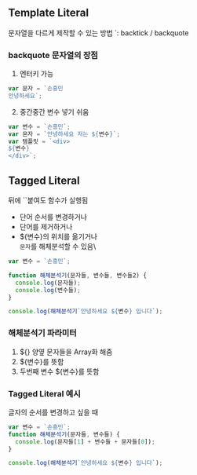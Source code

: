 ## Template Literal

문자열을 다르게 제작할 수 있는 방법
`: backtick / backquote

### backquote 문자열의 장점

1. 엔터키 가능

```javascript
var 문자 = `손흥민
안녕하세요`;
```

2. 중간중간 변수 넣기 쉬움

```javascript
var 변수 = `손흥민`;
var 문자 = `안녕하세요 저는 ${변수}`;
var 템플릿 = `<div>
${변수}
</div>`;
```

## Tagged Literal

뒤에 ``붙여도 함수가 실행됨

- 단어 순서를 변경하거나
- 단어를 제거하거나
- ${변수}의 위치를 옮기거나\
  `문자`를 해체분석할 수 있음\

```javascript
var 변수 = `손흥민`;

function 해체분석기(문자들, 변수들, 변수들2) {
  console.log(문자들);
  console.log(변수들);
}

console.log(해체분석기`안녕하세요 ${변수} 입니다`);
```

### 해체분석기 파라미터

1. ${} 양옆 문자들을 Array화 해줌
2. ${변수}를 뜻함
3. 두번째 변수 ${변수}를 뜻함

### Tagged Literal 예시

글자의 순서를 변경하고 싶을 때

```javascript
var 변수 = `손흥민`;
function 해체분석기(문자들, 변수들) {
  console.log(문자들[1] + 변수들 + 문자들[0]);
}

console.log(해체분석기`안녕하세요 ${변수} 입니다`);
```
